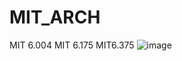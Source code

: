 # MIT_ARCH
MIT 6.004  MIT 6.175  MIT6.375
![image](https://github.com/Randolph7/MIT_ARCH/assets/100344387/dd852eeb-5b55-44f7-91e6-c872798cd83b)
